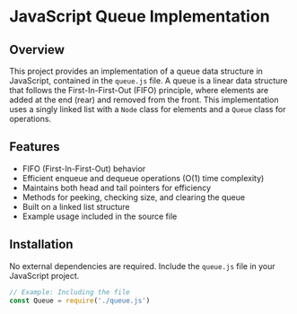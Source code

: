 # JavaScript Queue Implementation

## Overview

This project provides an implementation of a queue data structure in JavaScript, contained in the `queue.js` file. A queue is a linear data structure that follows the First-In-First-Out (FIFO) principle, where elements are added at the end (rear) and removed from the front. This implementation uses a singly linked list with a `Node` class for elements and a `Queue` class for operations.

## Features

- FIFO (First-In-First-Out) behavior
- Efficient enqueue and dequeue operations (O(1) time complexity)
- Maintains both head and tail pointers for efficiency
- Methods for peeking, checking size, and clearing the queue
- Built on a linked list structure
- Example usage included in the source file

## Installation

No external dependencies are required. Include the `queue.js` file in your JavaScript project.

```javascript
// Example: Including the file
const Queue = require('./queue.js')
```
